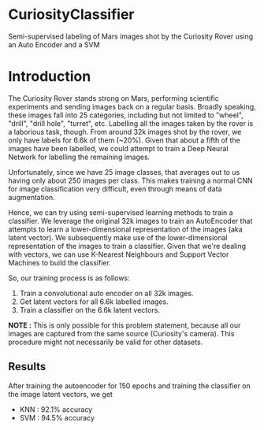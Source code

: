 # CuriosityClassifier
Semi-supervised labeling of Mars images shot by the Curiosity Rover using an Auto Encoder and a SVM


# **Introduction**

The Curiosity Rover stands strong on Mars, performing scientific experiments and sending images back on a regular basis. Broadly speaking, these images fall into 25 categories, including but not limited to "wheel", "drill", "drill hole", "turret", etc. Labelling all the images taken by the rover is a laborious task, though. From around 32k images shot by the rover, we only have labels for 6.6k of them (~20%). Given that about a fifth of the images have been labelled, we could attempt to train a Deep Neural Network for labelling the remaining images.


Unfortunately, since we have 25 image classes, that averages out to us having only about 250 images per class. This makes training a normal CNN for image classification very difficult, even through means of data augmentation.


Hence, we can try using semi-supervised learning methods to train a classifier. We leverage the original 32k images to train an AutoEncoder that attempts to learn a lower-dimensional representation of the images (aka latent vector). We subsequently make use of the lower-dimensional representation of the images to train a classifier. Given that we're dealing with vectors, we can use K-Nearest Neighbours and Support Vector Machines to build the classifier.

So, our training process is as follows:

1. Train a convolutional auto encoder on all 32k images.
2. Get latent vectors for all 6.6k labelled images.
3. Train a classifier on the 6.6k latent vectors.

**NOTE :**
This is only possible for this problem statement, because all our images are captured from the same source (Curiosity's camera). This procedure might not necessarily be valid for other datasets.

## **Results**
After training the autoencoder for 150 epochs and training the classifier on the image latent vectors, we get
- KNN : 92.1% accuracy
- SVM : 94.5% accuracy

